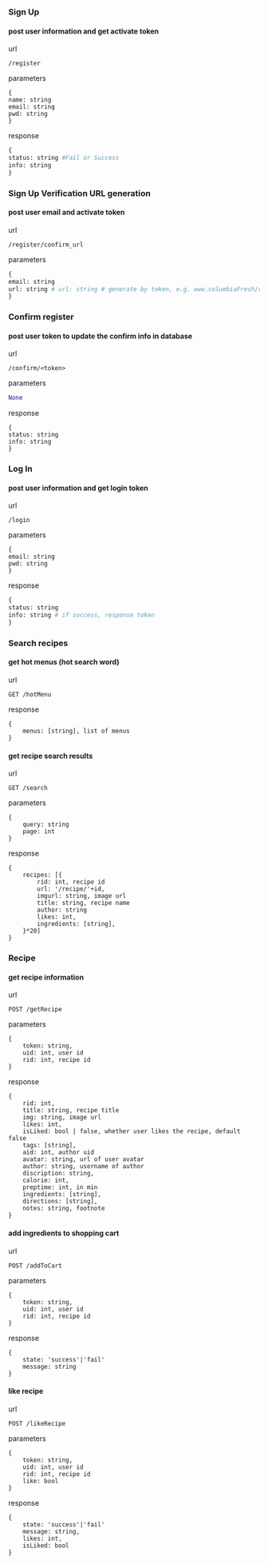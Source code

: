 ### Sign Up
#### post user information and get activate token

url
```
/register
```

parameters
```
{
name: string
email: string
pwd: string
}
```

response
```python
{
status: string #Fail or Success
info: string
}
```
### Sign Up Verification URL generation
#### post user email and activate token

url
```
/register/confirm_url
```

parameters
```python
{
email: string
url: string # url: string # generate by token, e.g. www.columbiaFresh/register/<token>
}
```

### Confirm register
#### post user token to update the confirm info in database

url
```
/confirm/<token>
```

parameters
```python
None
```

response
```
{
status: string
info: string
}
```

### Log In
#### post user information and get login token

url

```
/login
```

parameters
```
{
email: string
pwd: string
}
```

response
```python
{
status: string
info: string # if success, response token
}
```

### Search recipes

#### get hot menus (hot search word)

url

```
GET /hotMenu
```

response

```
{
    menus: [string], list of menus
}
```

#### get recipe search results

url
```
GET /search
```

parameters
```
{
	query: string
	page: int
}
```

response
```
{
	recipes: [{
    	rid: int, recipe id
    	url: '/recipe/'+id,
    	imgurl: string, image url
    	title: string, recipe name
    	author: string
    	likes: int,
    	ingredients: [string],
  	}*20]
}
```

### Recipe
#### get recipe information

url
```
POST /getRecipe
```

parameters
```
{
	token: string,
	uid: int, user id
	rid: int, recipe id
}
```

response
```
{
	rid: int,
    title: string, recipe title
    img: string, image url
    likes: int,
    isLiked: bool | false, whether user likes the recipe, default false
    tags: [string],
    aid: int, author uid
    avatar: string, url of user avatar
    author: string, username of author
    discription: string,
    calorie: int,
    preptime: int, in min
    ingredients: [string],
    directions: [string],
    notes: string, footnote
}
```

#### add ingredients to shopping cart

url

```
POST /addToCart
```

parameters

```
{
	token: string,
    uid: int, user id
    rid: int, recipe id
}
```

response

```
{
    state: 'success'|'fail'
    message: string
}
```

#### like recipe

url

```
POST /likeRecipe
```

parameters

```
{
	token: string,
    uid: int, user id
    rid: int, recipe id
    like: bool
}
```

response

```
{
    state: 'success'|'fail'
    message: string,
    likes: int,
    isLiked: bool
}
```

#### 